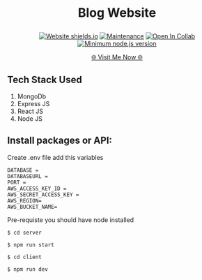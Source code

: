 
  <h1><p align="center"><b><b>Blog Website</b></b>
</p></h1>

<div align="center">

  <a href="">![Website shields.io](https://img.shields.io/website-up-down-green-red/http/shields.io.svg)</a>
  <a href="">![Maintenance](https://img.shields.io/badge/Maintained%3F-yes-green.svg)</a>
  <a href="">![Open In Collab](https://colab.research.google.com/assets/colab-badge.svg)</a>
  <a href="">[![Minimum node.js version](https://badgen.net/npm/node/express)](https://npmjs.com/package/express)</a>
</div>

<p align="Center"><a href="https://65b40a44f4e8de04fd8c338a--marvelous-lollipop-d785b4.netlify.app/" > 🌐 Visit Me Now 🌐</a></p>




## Tech Stack Used

1. MongoDb
2. Express JS
3. React JS
4. Node JS
  




## Install packages or API:

Create .env file add this variables
```
DATABASE =
DATABASEURL = 
PORT = 
AWS_ACCESS_KEY_ID = 
AWS_SECRET_ACCESS_KEY = 
AWS_REGION= 
AWS_BUCKET_NAME= 
```
Pre-requiste you should have node installed 

```
$ cd server
```

```
$ npm run start
```
```
$ cd client
```
```
$ npm run dev
```
